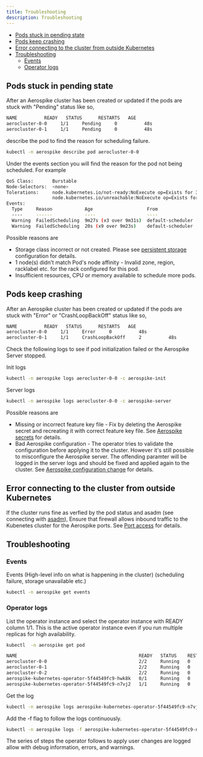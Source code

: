 ```yaml
---
title: Troubleshooting
description: Troubleshooting
---
```


- [Pods stuck in pending state](/cloud/kubernetes/operator/Troubleshooting.md#pods-stuck-in-pending-state)
- [Pods keep crashing](/cloud/kubernetes/operator/Troubleshooting.md#pods-keep-crashing)
- [Error connecting to the cluster from outside Kubernetes](/cloud/kubernetes/operator/Troubleshooting.md#error-connecting-to-the-cluster-from-outside-kubernetes)
- [Troubleshooting](/cloud/kubernetes/operator/Troubleshooting.md#troubleshooting)
  * [Events](/cloud/kubernetes/operator/Troubleshooting.md#events)
  * [Operator logs](/cloud/kubernetes/operator/Troubleshooting.md#operator-logs)

## Pods stuck in pending state
After an Aerospike cluster has been created or updated if the pods are stuck with "Pending" status like so,

```sh
NAME          READY   STATUS      RESTARTS   AGE
aerocluster-0-0     1/1     Pending     0          48s
aerocluster-0-1     1/1     Pending     0          48s
```

describe the pod to find the reason for scheduling failure.

```sh
kubectl -n aerospike describe pod aerocluster-0-0
```

Under the events section you will find the reason for the pod not being scheduled. For example
```sh
QoS Class:       Burstable
Node-Selectors:  <none>
Tolerations:     node.kubernetes.io/not-ready:NoExecute op=Exists for 300s
                 node.kubernetes.io/unreachable:NoExecute op=Exists for 300s
Events:
  Type     Reason            Age                    From               Message
  ----     ------            ----                   ----               -------
  Warning  FailedScheduling  9m27s (x3 over 9m31s)  default-scheduler  0/1 nodes are available: 1 pod has unbound immediate PersistentVolumeClaims.
  Warning  FailedScheduling  20s (x9 over 9m23s)    default-scheduler  0/1 nodes are available: 1 node(s) didn't match Pod's node affinity.

```

Possible reasons are
 * Storage class incorrect or not created. Please see [persistent storage](/cloud/kubernetes/operator/Create-Aerospike-cluster.md#configure-persistent-storage) configuration for details.
 * 1 node(s) didn't match Pod's node affinity - Invalid zone, region, racklabel etc. for the rack configured for this pod.
 * Insufficient resources, CPU or memory available to schedule more pods.

## Pods keep crashing
After an Aerospike cluster has been created or updated if the pods are stuck with "Error" or "CrashLoopBackOff" status like so,

```sh
NAME          READY   STATUS      RESTARTS   AGE
aerocluster-0-0     1/1     Error     0          48s
aerocluster-0-1     1/1     CrashLoopBackOff     2          48s
```

Check the following logs to see if pod initialization failed or the Aerospike Server stopped.

Init logs
```sh
kubectl -n aerospike logs aerocluster-0-0 -c aerospike-init
```

Server logs
```sh
kubectl -n aerospike logs aerocluster-0-0 -c aerospike-server
```

Possible reasons are
 * Missing or incorrect feature key file - Fix by deleting the Aerospike secret and recreating it with correct feature key file. See [Aerospike secrets](/cloud/kubernetes/operator/Create-Aerospike-cluster.md#create-secrets) for details.
 * Bad Aerospike configuration - The operator tries to validate the configuration before applying it to the cluster. However it's still possible to misconfigure the Aerospike server. The offending paramter will be logged in the server logs and should be fixed and applied again to the cluster. See [Aerospike configuration change](/cloud/kubernetes/operator/Aerospike-configuration-change.md) for details.

## Error connecting to the cluster from outside Kubernetes

If the cluster runs fine as verfied by the pod status and asadm (see connecting with [asadm](/cloud/kubernetes/operator/Connect-to-the-Aerospike-cluster.md#with-asadm)), Ensure that firewall allows inbound traffic to the Kubenetes cluster for the Aerospike ports. See [Port access](/cloud/kubernetes/operator/Connect-to-the-Aerospike-cluster.md#port-access) for details.

## Troubleshooting
### Events
Events (High-level info on what is happening in the cluster) (scheduling failure, storage unavailable etc.)

```sh
kubectl -n aerospike get events
```

### Operator logs
List the operator instance and select the operator instance with READY column 1/1. This is the active operator instance even if you run multiple replicas for high availability.

```sh
kubectl  -n aerospike get pod

NAME                                             READY   STATUS    RESTARTS   AGE
aerocluster-0-0                                  2/2     Running   0          133m
aerocluster-0-1                                  2/2     Running   0          133m
aerocluster-0-2                                  2/2     Running   0          12m
aerospike-kubernetes-operator-5f44549fc9-hwk8k   0/1     Running   0          15m
aerospike-kubernetes-operator-5f44549fc9-n7vj2   1/1     Running   0          15m
```

Get the log

```sh
kubectl -n aerospike logs aerospike-kubernetes-operator-5f44549fc9-n7vj2
```

Add the -f flag to follow the logs continuously.

```sh
kubectl -n aerospike logs -f aerospike-kubernetes-operator-5f44549fc9-n7vj2
```

The series of steps the operator follows to apply user changes are logged allow with debug information, errors, and warnings.
